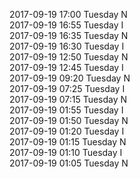 2017-09-19 17:00 Tuesday  N  
2017-09-19 16:55 Tuesday  I  
2017-09-19 16:35 Tuesday  N  
2017-09-19 16:30 Tuesday  I  
2017-09-19 12:50 Tuesday  N  
2017-09-19 12:45 Tuesday  I  
2017-09-19 09:20 Tuesday  N  
2017-09-19 07:25 Tuesday  I  
2017-09-19 07:15 Tuesday  N  
2017-09-19 01:55 Tuesday  I  
2017-09-19 01:50 Tuesday  N  
2017-09-19 01:20 Tuesday  I  
2017-09-19 01:15 Tuesday  N  
2017-09-19 01:10 Tuesday  I  
2017-09-19 01:05 Tuesday  N  
